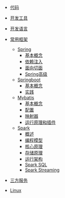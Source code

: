 * [代码](/doc/code/)
    
* [开发工具](/doc/devtools/)
            
* [开发语言](/doc/devLanguage/)
        
* [常用框架](/doc/frame/)
    * [Spring](/doc/frame/spring/spring.md)
        * [基本概念]()
        * [依赖注入]()
        * [面向切面]()
        * [Spring高级]()
    * [Springboot]()
        * [基本概念]()
        * [实践]()
    * [Mybatis]()
        * [基本概念]()
        * [配置]()
        * [映射器]()
        * [运行原理和插件]()
    * [Spark]()
        * [概述]()
        * [编程模型]()
        * [核心原理]()
        * [存储原理]()
        * [运行架构]()
        * [Spark SQL]()
        * [Spark Streaming]()
        
* [三方服务](/doc/server/)

* [Linux](/doc/linux/)